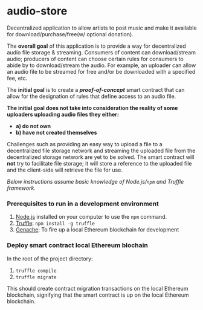 # audio-store

Decentralized application to allow artists to post music and make it available for download/purchase/free(w/ optional donation).

The **overall goal** of this application is to provide a way for decentralized audio file storage & streaming. Consumers of content can download/stream audio; producers of content can choose certain rules for consumers to abide by to download/stream the audio. For example, an uploader can allow an audio file to be streamed for free and/or be downloaded with a specified fee, etc.

The **initial goal** is to create a ___proof-of-concept___ smart contract that can allow for the designation of rules that define access to an audio file.

**The initial goal does not take into consideration the reality of some uploaders uploading audio files they either:**
  - **a) do not own**
  - **b) have not created themselves**

Challenges such as providing an easy way to upload a file to a decentralized file storage network and streaming the uploaded file from the decentralized storage network are yet to be solved. The smart contract will **not** try to facilitate file storage; it will store a reference to the uploaded file and the client-side will retrieve the file for use.

*Below instructions assume basic knowledge of Node.js/`npm` and Truffle framework.*
### Prerequisites to run in a development environment
1. [Node.js](https://nodejs.org/en/) installed on your computer to use the `npm` command.
2. [Truffle](http://truffleframework.com/): `npm install -g truffle`
3. [Genache](http://truffleframework.com/ganache/): To fire up a local Ethereum blockchain for development

### Deploy smart contract local Ethereum blochain
In the root of the project directory:
1. `truffle compile`
2. `truffle migrate`

This should create contract migration transactions on the local Ethereum blockchain, signifying that the smart contract is up on the local Ethereum blockchain.